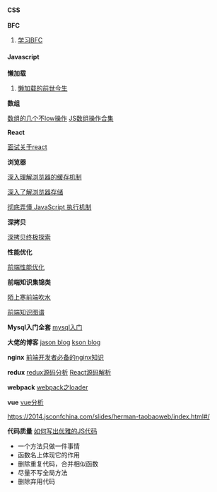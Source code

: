#### CSS

**BFC**

1. [学习BFC](https://juejin.im/post/59b73d5bf265da064618731d "学习BFC")

#### Javascript

**懒加载**

1. [懒加载的前世今生](https://juejin.im/post/5c9376506fb9a070fc623b2c "懒加载的前世今生")

**数组**

[数组的几个不low操作](https://juejin.im/post/5c92e385e51d450ce11df1d1 "数组的几个不low操作")
[JS数组操作合集](https://juejin.im/post/5caf2e12e51d456e831f68e0?utm_source=wechat&from=timeline&isappinstalled=0 "JS数组操作合集")

**React**

[面试关于react](https://juejin.im/post/5c92f499f265da612647b754?utm_source=wechat "面试关于react")

**浏览器**

[深入理解浏览器的缓存机制](https://mp.weixin.qq.com/s/atQsH3a3fz7d_-Ra_dsPGg "深入理解浏览器的缓存机制")

[深入了解浏览器存储](https://mp.weixin.qq.com/s/aWUso1FNiAGNff105ibq5w "深入了解浏览器存储")

[彻底弄懂 JavaScript 执行机制](https://juejin.im/post/59e85eebf265da430d571f89 "彻底弄懂 JavaScript 执行机制")

**深拷贝**

[深拷贝终极探索](https://segmentfault.com/a/1190000016672263 "深拷贝终极探索")

**性能优化**

[前端性能优化](https://mp.weixin.qq.com/s/DapiwE-AhML-Mm4r0b_sWg "前端性能优化")

**前端知识集锦类**

[陌上寒前端吹水](https://www.qdtalk.com/docs/#/ "陌上寒前端吹水")

[前端知识图谱](https://github.com/InterviewMap/CS-Interview-Knowledge-Map "前端知识图谱")

**Mysql入门全套**
[mysql入门](https://mp.weixin.qq.com/s/RqN4scjxEGKhC8ss_GQPkw "mysql入门")


**大佬的博客**
[jason blog](https://jasonandjay.github.io/study/ "jason blog")
[kson blog](http://doudouyoutang.com/study.html?token=I430922725665485 "kson blog")

**nginx**
[前端开发者必备的nginx知识](https://mp.weixin.qq.com/s/8nSRGcLXIG603igj9qk6og "前端开发者必备的nginx知识")

**redux**
[redux源码分析](https://mp.weixin.qq.com/s/LCZVNVchMvn0nWkM2lALWA "redux源码分析")
[React源码解析](https://react.jokcy.me/ "React源码解析")

**webpack**
[webpack之loader](https://juejin.im/post/5cc3fa935188252eb30b7713 "webpack之loader")

**vue**
[vue分析](https://ustbhuangyi.github.io/vue-analysis/ "vue分析")


https://2014.jsconfchina.com/slides/herman-taobaoweb/index.html#/

**代码质量**
[如何写出优雅的JS代码](https://mp.weixin.qq.com/s/uyw0s_O-v1NkZ4hxYXECPQ "如何写出优雅的JS代码")
* 一个方法只做一件事情
* 函数名上体现它的作用
* 删除重复代码，合并相似函数
* 尽量不写全局方法
* 删除弃用代码

